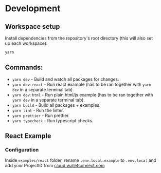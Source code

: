# Development

## Workspace setup

Install dependencies from the repository's root directory (this will also set up each workspace):

```bash
yarn
```

## Commands:

- `yarn dev` - Build and watch all packages for changes.
- `yarn dev:react` - Run react example (has to be ran together with `yarn dev` in a separate terminal tab).
- `yarn dev:html` - Run plain html/js example (has to be ran together with `yarn dev` in a separate terminal tab).
- `yarn build` - Build all packages + examples.
- `yarn lint` - Run the linter.
- `yarn prettier` - Run prettier.
- `yarn typecheck` - Run typescript checks.

## React Example

### Configuration

Inside `examples/react` folder, rename `.env.local.example` to `.env.local` and add your ProjectID from [cloud.walletconnect.com](https://cloud.walletconnect.com/)
